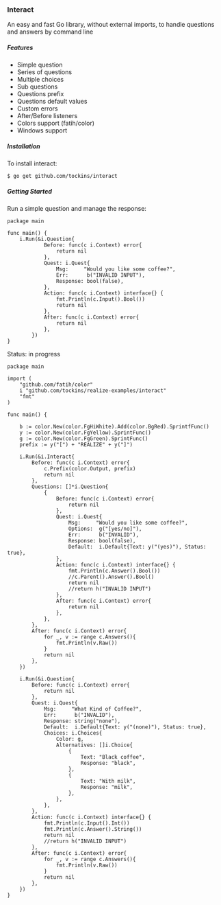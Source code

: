 ### Interact

An easy and fast Go library, without external imports, to handle questions and answers by command line

##### Features

- Simple question 
- Series of questions
- Multiple choices 
- Sub questions
- Questions prefix
- Questions default values
- Custom errors 
- After/Before listeners
- Colors support (fatih/color)
- Windows support

##### Installation

To install interact:
```
$ go get github.com/tockins/interact
```

##### Getting Started

Run a simple question and manage the response:
```
package main

func main() {
    i.Run(&i.Question{
    		Before: func(c i.Context) error{
    			return nil
    		},
    		Quest: i.Quest{
    			Msg:     "Would you like some coffee?",
    			Err:      b("INVALID INPUT"),
    			Response: bool(false),
    		},
    		Action: func(c i.Context) interface{} {
    			fmt.Println(c.Input().Bool())
    			return nil
    		},
    		After: func(c i.Context) error{
    			return nil
    		},
    	})
}
``` 


Status: in progress

```
package main

import (
	"github.com/fatih/color"
	i "github.com/tockins/realize-examples/interact"
	"fmt"
)

func main() {

	b := color.New(color.FgHiWhite).Add(color.BgRed).SprintfFunc()
	y := color.New(color.FgYellow).SprintFunc()
	g := color.New(color.FgGreen).SprintFunc()
	prefix := y("[") + "REALIZE" + y("]")

	i.Run(&i.Interact{
		Before: func(c i.Context) error{
			c.Prefix(color.Output, prefix)
			return nil
		},
		Questions: []*i.Question{
			{
				Before: func(c i.Context) error{
					return nil
				},
				Quest: i.Quest{
					Msg:     "Would you like some coffee?",
					Options:  g("[yes/no]"),
					Err:      b("INVALID"),
					Response: bool(false),
					Default:  i.Default{Text: y("(yes)"), Status: true},
				},
				Action: func(c i.Context) interface{} {
					fmt.Println(c.Answer().Bool())
					//c.Parent().Answer().Bool()
					return nil
					//return h("INVALID INPUT")
				},
				After: func(c i.Context) error{
					return nil
				},
			},
		},
		After: func(c i.Context) error{
			for _, v := range c.Answers(){
				fmt.Println(v.Raw())
			}
			return nil
		},
	})

	i.Run(&i.Question{
		Before: func(c i.Context) error{
			return nil
		},
		Quest: i.Quest{
			Msg:     "What Kind of Coffee?",
			Err:      b("INVALID"),
			Response: string("none"),
			Default:  i.Default{Text: y("(none)"), Status: true},
			Choices: i.Choices{
				Color: g,
				Alternatives: []i.Choice{
					{
						Text: "Black coffee",
						Response: "black",
					},
					{
						Text: "With milk",
						Response: "milk",
					},
				},
			},
		},
		Action: func(c i.Context) interface{} {
			fmt.Println(c.Input().Int())
			fmt.Println(c.Answer().String())
			return nil
			//return h("INVALID INPUT")
		},
		After: func(c i.Context) error{
			for _, v := range c.Answers(){
				fmt.Println(v.Raw())
			}
			return nil
		},
	})
}